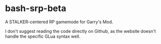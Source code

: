 # bash-srp-beta
A STALKER-centered RP gamemode for Garry's Mod.

I don't suggest reading the code directly on Github, as the website doesn't handle the specific GLua syntax well.
